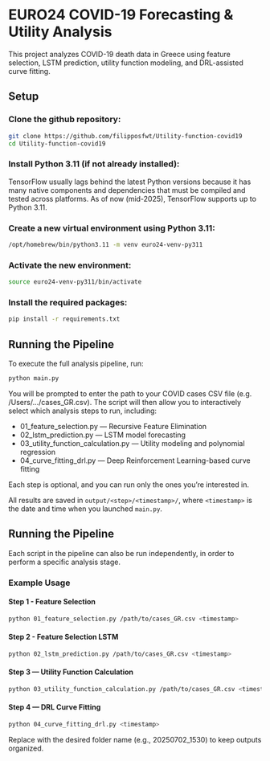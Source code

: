# EURO24 COVID-19 Forecasting & Utility Analysis

This project analyzes COVID-19 death data in Greece using feature selection, LSTM prediction, utility function modeling, and DRL-assisted curve fitting.

## Setup

### Clone the github repository:
```bash
git clone https://github.com/filipposfwt/Utility-function-covid19
cd Utility-function-covid19
```
### Install Python 3.11 (if not already installed):

TensorFlow usually lags behind the latest Python versions because it has many native components and dependencies that must be compiled and tested across platforms. As of now (mid-2025), TensorFlow supports up to Python 3.11.


### Create a new virtual environment using Python 3.11:

```bash
/opt/homebrew/bin/python3.11 -m venv euro24-venv-py311
```

### Activate the new environment:
```bash
source euro24-venv-py311/bin/activate
```

### Install the required packages:
```bash
pip install -r requirements.txt
```

## Running the Pipeline

To execute the full analysis pipeline, run:

```bash
python main.py
```

You will be prompted to enter the path to your COVID cases CSV file (e.g. /Users/.../cases_GR.csv). The script will then allow you to interactively select which analysis steps to run, including:

- 01_feature_selection.py — Recursive Feature Elimination
- 02_lstm_prediction.py — LSTM model forecasting
- 03_utility_function_calculation.py — Utility modeling and polynomial regression
- 04_curve_fitting_drl.py — Deep Reinforcement Learning-based curve fitting

Each step is optional, and you can run only the ones you’re interested in.

All results are saved in `output/<step>/<timestamp>/`, where `<timestamp>` is the date and time when you launched `main.py`.

## Running the Pipeline

Each script in the pipeline can also be run independently, in order to perform a specific analysis stage.

### Example Usage

#### Step 1 - Feature Selection
```bash
python 01_feature_selection.py /path/to/cases_GR.csv <timestamp>
```
#### Step 2 - Feature Selection LSTM
```bash
python 02_lstm_prediction.py /path/to/cases_GR.csv <timestamp>
```
#### Step 3 — Utility Function Calculation
```bash
python 03_utility_function_calculation.py /path/to/cases_GR.csv <timestamp>
```
#### Step 4 — DRL Curve Fitting
```bash
python 04_curve_fitting_drl.py <timestamp>
```
Replace <timestamp> with the desired folder name (e.g., 20250702_1530) to keep outputs organized.